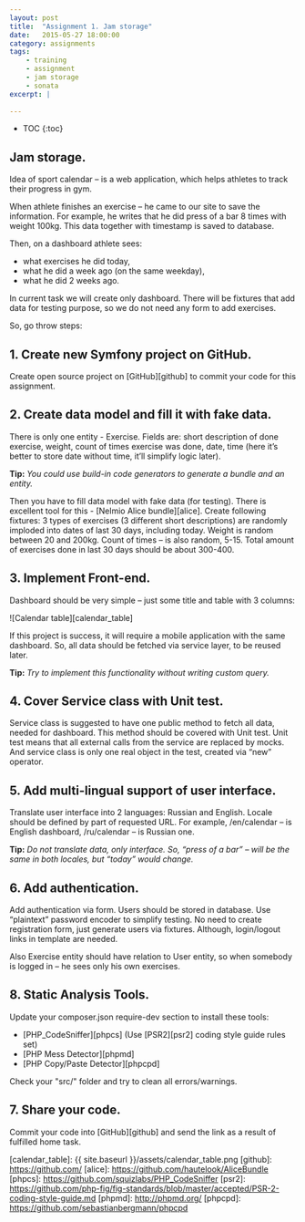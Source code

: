 ```yaml
---
layout: post
title:  "Assignment 1. Jam storage"
date:   2015-05-27 18:00:00
category: assignments
tags:
    - training
    - assignment
    - jam storage
    - sonata
excerpt: |
    
---
```

* TOC
{:toc}

## Jam storage.

Idea of sport calendar – is a web application, which helps athletes to track their progress in gym.

When athlete finishes an exercise – he came to our site to save the information. For example,
he writes that he did press of a bar 8 times with weight 100kg. This data together with timestamp is saved to database.

Then, on a dashboard athlete sees:

* what exercises he did today,
* what he did a week ago (on the same weekday),
* what he did 2 weeks ago.

In current task we will create only dashboard. There will be fixtures that add data for testing purpose,
so we do not need any form to add exercises.

So, go throw steps:

## 1. Create new Symfony project on GitHub.

Create open source project on [GitHub][github] to commit your code for this assignment.

## 2. Create data model and fill it with fake data.

There is only one entity - Exercise. Fields are: short description of done exercise, weight,
count of times exercise was done, date, time (here it’s better to store date without time, it’ll simplify logic later).

**Tip:** _You could use build-in code generators to generate a bundle and an entity._

Then you have to fill data model with fake data (for testing). There is excellent tool for this -
[Nelmio Alice bundle][alice]. Create following fixtures: 3 types of exercises (3 different short descriptions) are
randomly imploded into dates of last 30 days, including today. Weight is random between 20 and 200kg.
Count of times – is also random, 5-15. Total amount of exercises done in last 30 days should be about 300-400.

## 3. Implement Front-end.

Dashboard should be very simple – just some title and table with 3 columns:

![Calendar table][calendar_table]

If this project is success, it will require a mobile application with the same dashboard. So, all data should be fetched
via service layer, to be reused later.

**Tip:** _Try to implement this functionality without writing custom query._

## 4. Cover Service class with Unit test.

Service class is suggested to have one public method to fetch all data, needed for dashboard. This method
should be covered with Unit test. Unit test means that all external calls from the service are replaced by mocks.
And service class is only one real object in the test, created via “new” operator.

## 5. Add multi-lingual support of user interface.

Translate user interface into 2 languages: Russian and English.
Locale should be defined by part of requested URL. For example, /en/calendar – is English dashboard,
/ru/calendar – is Russian one.

**Tip:** _Do not translate data, only interface. So, “press of a bar” – will be the same in both locales,
but “today” would change._

## 6. Add authentication.

Add authentication via form. Users should be stored in database. Use “plaintext” password encoder to simplify testing.
No need to create registration form, just generate users via fixtures. Although, login/logout links in template
are needed.

Also Exercise entity should have relation to User entity, so when somebody is logged in – he sees only his own
exercises.

## 8. Static Analysis Tools.

Update your composer.json require-dev section to install these tools:

* [PHP_CodeSniffer][phpcs] (Use [PSR2][psr2] coding style guide rules set)
* [PHP Mess Detector][phpmd]
* [PHP Copy/Paste Detector][phpcpd]

Check your "src/" folder and try to clean all errors/warnings.  

## 7. Share your code.

Commit your code into [GitHub][github] and send the link as a result of fulfilled home task.

[calendar_table]:       {{ site.baseurl }}/assets/calendar_table.png
[github]:               https://github.com/
[alice]:                https://github.com/hautelook/AliceBundle
[phpcs]:                https://github.com/squizlabs/PHP_CodeSniffer
[psr2]:                 https://github.com/php-fig/fig-standards/blob/master/accepted/PSR-2-coding-style-guide.md
[phpmd]:                http://phpmd.org/
[phpcpd]:               https://github.com/sebastianbergmann/phpcpd